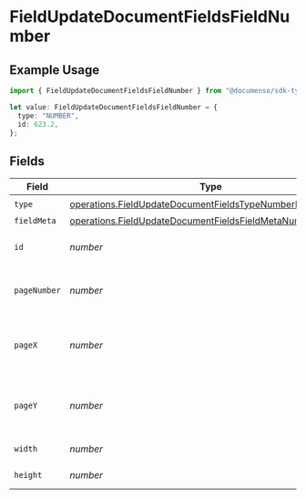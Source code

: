 # FieldUpdateDocumentFieldsFieldNumber

## Example Usage

```typescript
import { FieldUpdateDocumentFieldsFieldNumber } from "@documenso/sdk-typescript/models/operations";

let value: FieldUpdateDocumentFieldsFieldNumber = {
  type: "NUMBER",
  id: 623.2,
};
```

## Fields

| Field                                                                                                                                    | Type                                                                                                                                     | Required                                                                                                                                 | Description                                                                                                                              |
| ---------------------------------------------------------------------------------------------------------------------------------------- | ---------------------------------------------------------------------------------------------------------------------------------------- | ---------------------------------------------------------------------------------------------------------------------------------------- | ---------------------------------------------------------------------------------------------------------------------------------------- |
| `type`                                                                                                                                   | [operations.FieldUpdateDocumentFieldsTypeNumberRequest1](../../models/operations/fieldupdatedocumentfieldstypenumberrequest1.md)         | :heavy_check_mark:                                                                                                                       | N/A                                                                                                                                      |
| `fieldMeta`                                                                                                                              | [operations.FieldUpdateDocumentFieldsFieldMetaNumberRequest](../../models/operations/fieldupdatedocumentfieldsfieldmetanumberrequest.md) | :heavy_minus_sign:                                                                                                                       | N/A                                                                                                                                      |
| `id`                                                                                                                                     | *number*                                                                                                                                 | :heavy_check_mark:                                                                                                                       | The ID of the field to update.                                                                                                           |
| `pageNumber`                                                                                                                             | *number*                                                                                                                                 | :heavy_minus_sign:                                                                                                                       | The page number the field will be on.                                                                                                    |
| `pageX`                                                                                                                                  | *number*                                                                                                                                 | :heavy_minus_sign:                                                                                                                       | The X coordinate of where the field will be placed.                                                                                      |
| `pageY`                                                                                                                                  | *number*                                                                                                                                 | :heavy_minus_sign:                                                                                                                       | The Y coordinate of where the field will be placed.                                                                                      |
| `width`                                                                                                                                  | *number*                                                                                                                                 | :heavy_minus_sign:                                                                                                                       | The width of the field.                                                                                                                  |
| `height`                                                                                                                                 | *number*                                                                                                                                 | :heavy_minus_sign:                                                                                                                       | The height of the field.                                                                                                                 |